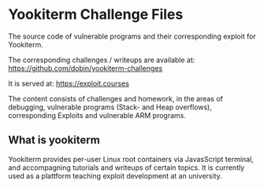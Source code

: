 # Yookiterm Challenge Files

The source code of vulnerable programs and their corresponding exploit for Yookiterm.

The corresponding challenges / writeups are available at: https://github.com/dobin/yookiterm-challenges

It is served at: https://exploit.courses

The content consists of challenges and homework, in the areas of debugging,
vulnerable programs (Stack- and Heap overflows), corresponding Exploits and
vulnerable ARM programs.

## What is yookiterm

Yookiterm provides per-user Linux root containers via JavasScript
terminal, and accompagning tutorials and writeups of
certain topics. It is currently used as a plattform
teaching exploit development at an university.
